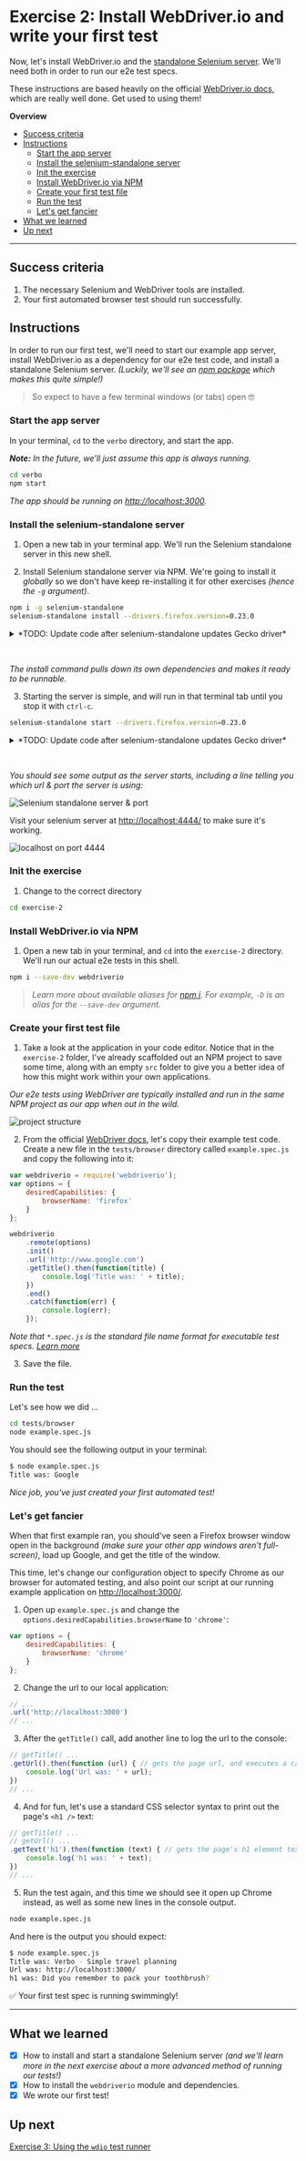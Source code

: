 # Exercise 2: Install WebDriver.io and write your first test

Now, let's install WebDriver.io and the [standalone Selenium server]((https://www.npmjs.com/package/selenium-standalone)).  We'll need both in order to run our e2e test specs.

These instructions are based heavily on the official [WebDriver.io docs](http://webdriver.io/guide.html), which are really well done.  Get used to using them!

**Overview**

<!-- TOC -->

- [Success criteria](#success-criteria)
- [Instructions](#instructions)
  - [Start the app server](#start-the-app-server)
  - [Install the selenium-standalone server](#install-the-selenium-standalone-server)
  - [Init the exercise](#init-the-exercise)
  - [Install WebDriver.io via NPM](#install-webdriverio-via-npm)
  - [Create your first test file](#create-your-first-test-file)
  - [Run the test](#run-the-test)
  - [Let's get fancier](#lets-get-fancier)
- [What we learned](#what-we-learned)
- [Up next](#up-next)

<!-- /TOC -->

---

## Success criteria

1. The necessary Selenium and WebDriver tools are installed.
1. Your first automated browser test should run successfully.

## Instructions

In order to run our first test, we'll need to start our example app server, install WebDriver.io as a dependency for our e2e test code, and install a standalone Selenium server. _(Luckily, we'll see an [npm package](https://www.npmjs.com/package/selenium-standalone) which makes this quite simple!)_

> So expect to have a few terminal windows (or tabs) open 🤓

### Start the app server

In your terminal, `cd` to the `verbo` directory, and start the app.

_**Note:** In the future, we'll just assume this app is always running._

```bash
cd verbo
npm start
```

_The app should be running on [http://localhost:3000](http://localhost:3000)._

### Install the selenium-standalone server

1. Open a new tab in your terminal app.  We'll run the Selenium standalone server in this new shell.

2. Install Selenium standalone server via NPM.  We're going to install it _globally_ so we don't have keep re-installing it for other exercises _(hence the `-g` argument)_.

```bash
npm i -g selenium-standalone
selenium-standalone install --drivers.firefox.version=0.23.0
```

<details>
<summary>*TODO: Update code after selenium-standalone updates Gecko driver*</summary>
<p>

Once the selenium-standalone package is finally updated to use the [latest Gecko driver](https://github.com/vvo/selenium-standalone/issues/409), the code below should work again without specifying the exact driver version.

```bash
npm i -g selenium-standalone
selenium-standalone install
```
</p>
</details>

&nbsp;

_The install command pulls down its own dependencies and makes it ready to be runnable._

3. Starting the server is simple, and will run in that terminal tab until you stop it with `ctrl-c`.

```bash
selenium-standalone start --drivers.firefox.version=0.23.0
```

<details>
<summary>*TODO: Update code after selenium-standalone updates Gecko driver*</summary>
<p>

Once the selenium-standalone package is finally updated to use the [latest Gecko driver](https://github.com/vvo/selenium-standalone/issues/409), the code below should work again without specifying the exact driver version.

```bash
selenium-standalone start
```
</p>
</details>

&nbsp;

_You should see some output as the server starts, including a line telling you which url & port the server is using:_

![Selenium standalone server & port](https://content.screencast.com/users/gnorwood_homeaway/folders/Snagit/media/2fd72177-4c14-453e-bfc7-c0c7b6f5ca8a/2018-05-28_01-04-39.png)

Visit your selenium server at [http://localhost:4444/](http://localhost:4444/) to make sure it's working.

![localhost on port 4444](https://content.screencast.com/users/gnorwood_homeaway/folders/Snagit/media/5a489917-b390-46a9-af3b-33325f00f116/2018-05-27_13-05-45.png)

### Init the exercise

1. Change to the correct directory

```bash
cd exercise-2
```

### Install WebDriver.io via NPM

1. Open a new tab in your terminal, and `cd` into the `exercise-2` directory.  We'll run our actual e2e tests in this shell.

```bash
npm i --save-dev webdriverio
```

> _Learn more about available aliases for [npm i](https://docs.npmjs.com/cli/install).  For example, `-D` is an alias for the `--save-dev` argument._

### Create your first test file

1. Take a look at the application in your code editor.  Notice that in the `exercise-2` folder, I've already scaffolded out an NPM project to save some time, along with an empty `src` folder to give you a better idea of how this might work within your own applications.  

_Our e2e tests using WebDriver are typically installed and run in the same NPM project as our app when out in the wild._

![project structure](https://content.screencast.com/users/gnorwood_homeaway/folders/Snagit/media/b2a1ebfd-7ded-45db-bffe-e3a142bd6426/2018-06-03_20-33-07.png)

2. From the official [WebDriver docs](http://webdriver.io/guide.html), let's copy their example test code.  Create a new file in the `tests/browser` directory called `example.spec.js` and copy the following into it:

```js
var webdriverio = require('webdriverio');
var options = {
    desiredCapabilities: {
        browserName: 'firefox'
    }
};

webdriverio
    .remote(options)
    .init()
    .url('http://www.google.com')
    .getTitle().then(function(title) {
        console.log('Title was: ' + title);
    })
    .end()
    .catch(function(err) {
        console.log(err);
    });
```

_Note that `*.spec.js` is the standard file name format for executable test specs.  [Learn more](http://webdriver.io/guide/testrunner/organizesuite.html#Group-Test-Specs)_

3. Save the file.

### Run the test

Let's see how we did ...

```bash
cd tests/browser
node example.spec.js
```

You should see the following output in your terminal:

```bash
$ node example.spec.js
Title was: Google
```

_Nice job, you've just created your first automated test!_

### Let's get fancier

When that first example ran, you should've seen a Firefox browser window open in the background _(make sure your other app windows aren't full-screen)_, load up Google, and get the title of the window.

This time, let's change our configuration object to specify Chrome as our browser for automated testing, and also point our script at our running example application on [http://localhost:3000/](http://localhost:3000/).

1. Open up `example.spec.js` and change the `options.desiredCapabilities.browserName` to `'chrome'`:

```js
var options = {
    desiredCapabilities: {
        browserName: 'chrome'
    }
};
```

2. Change the url to our local application:

```js
// ...
.url('http://localhost:3000')
// ...
```

3. After the `getTitle()` call, add another line to log the url to the console:

```js
// getTitle() ...
.getUrl().then(function (url) { // gets the page url, and executes a callback fn in .then()
    console.log('Url was: ' + url);
})
// ...
```

4. And for fun, let's use a standard CSS selector syntax to print out the page's `<h1 />` text:

```js
// getTitle() ...
// getUrl() ...
.getText('h1').then(function (text) { // gets the page's h1 element text
    console.log('h1 was: ' + text);
})
// ...
```

5. Run the test again, and this time we should see it open up Chrome instead, as well as some new lines in the console output.

```bash
node example.spec.js
```

And here is the output you should expect:

```bash
$ node example.spec.js
Title was: Verbo - Simple travel planning
Url was: http://localhost:3000/
h1 was: Did you remember to pack your toothbrush?
```

✅ Your first test spec is running swimmingly!

---

## What we learned

- [x] How to install and start a standalone Selenium server _(and we'll learn more in the next exercise about a more advanced method of running our tests!)_
- [x] How to install the `webdriverio` module and dependencies.
- [x] We wrote our first test!

## Up next

[Exercise 3: Using the `wdio` test runner](../exercise-3)
